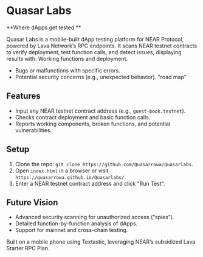 # Quasar Labs

 **Where dApps get tested  **

Quasar Labs is a mobile-built dApp testing platform for NEAR Protocol, powered by Lava Network’s RPC endpoints. It scans NEAR testnet contracts to verify deployment, test function calls, and detect issues, displaying results with:
 Working functions and deployment.
- Bugs or malfunctions with specific errors.
- Potential security concerns (e.g., unexpected behavior). "road map"

## Features
- Input any NEAR testnet contract address (e.g., `guest-book.testnet`).
- Checks contract deployment and basic function calls.
- Reports working components, broken functions, and potential vulnerabilities.

## Setup
1. Clone the repo: `git clone https://github.com/Quasarrowa/Quasarlabs`.
2. Open `index.html` in a browser or visit `https://quasarrowa.github.io/Quasarlabs/`.
3. Enter a NEAR testnet contract address and click "Run Test".

## Future Vision
- Advanced security scanning for unauthorized access (“spies”).
- Detailed function-by-function analysis of dApps.
- Support for mainnet and cross-chain testing.

Built on a mobile phone using Textastic, leveraging NEAR’s subsidized Lava Starter RPC Plan.
